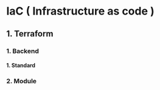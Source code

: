 # IaC ( Infrastructure as code )

## 1. Terraform
### 1. Backend
#### 1. Standard
### 2. Module




 
